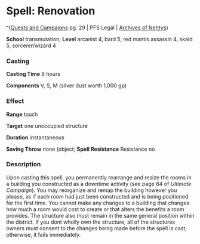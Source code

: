 # Spell: Renovation

^([Quests and Campaigns][ss-renovation] pg. 29 | PFS Legal | [Archives of Nehtys][sn-renovation])

**School** transmutation; **Level** arcanist 4, bard 5, red mantis assassin 4, skald 5, sorcerer/wizard 4

### Casting

**Casting Time** 8 hours   

**Components** V, S, M (silver dust worth 1,000 gp) 

### Effect

**Range** touch   

**Target** one unoccupied structure  

**Duration** instantaneous   

**Saving Throw** none (object; **Spell Resistance** Resistance no 

### Description

Upon casting this spell, you permanently rearrange and resize the rooms in a building you constructed as a downtime activity (see page 84 of _Ultimate Campaign_). You may reorganize and remap the building however you please, as if each room had just been constructed and is being positioned for the first time. You cannot make any changes to a building that changes how much a room would cost to create or that alters the benefits a room provides. The structure also must remain in the same general position within the district. If you dont wholly own the structure, all of the structures owners must consent to the changes being made before the spell is cast; otherwise, it fails immediately.

[ss-renovation]: http://paizo.com/products/btpy8yw2
[sn-renovation]: http://www.archivesofnethys.com/SpellDisplay.aspx?ItemName=Renovation